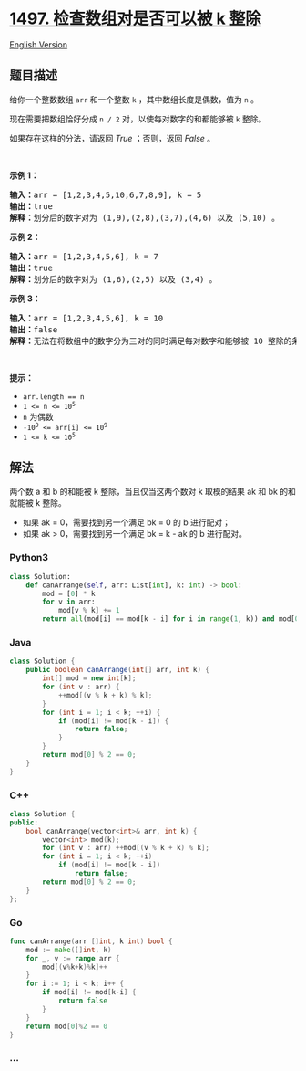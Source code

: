 # [1497. 检查数组对是否可以被 k 整除](https://leetcode.cn/problems/check-if-array-pairs-are-divisible-by-k)

[English Version](/solution/1400-1499/1497.Check%20If%20Array%20Pairs%20Are%20Divisible%20by%20k/README_EN.md)

## 题目描述

<!-- 这里写题目描述 -->

<p>给你一个整数数组 <code>arr</code> 和一个整数 <code>k</code> ，其中数组长度是偶数，值为 <code>n</code> 。</p>

<p>现在需要把数组恰好分成 <code>n /&nbsp;2</code> 对，以使每对数字的和都能够被 <code>k</code> 整除。</p>

<p>如果存在这样的分法，请返回 <em>True</em> ；否则，返回 <em>False</em> 。</p>

<p>&nbsp;</p>

<p><strong>示例 1：</strong></p>

<pre>
<strong>输入：</strong>arr = [1,2,3,4,5,10,6,7,8,9], k = 5
<strong>输出：</strong>true
<strong>解释：</strong>划分后的数字对为 (1,9),(2,8),(3,7),(4,6) 以及 (5,10) 。
</pre>

<p><strong>示例 2：</strong></p>

<pre>
<strong>输入：</strong>arr = [1,2,3,4,5,6], k = 7
<strong>输出：</strong>true
<strong>解释：</strong>划分后的数字对为 (1,6),(2,5) 以及 (3,4) 。
</pre>

<p><strong>示例 3：</strong></p>

<pre>
<strong>输入：</strong>arr = [1,2,3,4,5,6], k = 10
<strong>输出：</strong>false
<strong>解释：</strong>无法在将数组中的数字分为三对的同时满足每对数字和能够被 10 整除的条件。
</pre>

<p>&nbsp;</p>

<p><strong>提示：</strong></p>

<ul>
	<li><code>arr.length == n</code></li>
	<li><code>1 &lt;= n &lt;= 10<sup>5</sup></code></li>
	<li><code>n</code> 为偶数<meta charset="UTF-8" /></li>
	<li><code>-10<sup>9</sup>&nbsp;&lt;= arr[i] &lt;= 10<sup>9</sup></code></li>
	<li><code>1 &lt;= k &lt;= 10<sup>5</sup></code></li>
</ul>

## 解法

<!-- 这里可写通用的实现逻辑 -->

两个数 a 和 b 的和能被 k 整除，当且仅当这两个数对 k 取模的结果 ak 和 bk 的和就能被 k 整除。

-   如果 ak = 0，需要找到另一个满足 bk = 0 的 b 进行配对；
-   如果 ak > 0，需要找到另一个满足 bk = k - ak 的 b 进行配对。

<!-- tabs:start -->

### **Python3**

<!-- 这里可写当前语言的特殊实现逻辑 -->

```python
class Solution:
    def canArrange(self, arr: List[int], k: int) -> bool:
        mod = [0] * k
        for v in arr:
            mod[v % k] += 1
        return all(mod[i] == mod[k - i] for i in range(1, k)) and mod[0] % 2 == 0
```

### **Java**

<!-- 这里可写当前语言的特殊实现逻辑 -->

```java
class Solution {
    public boolean canArrange(int[] arr, int k) {
        int[] mod = new int[k];
        for (int v : arr) {
            ++mod[(v % k + k) % k];
        }
        for (int i = 1; i < k; ++i) {
            if (mod[i] != mod[k - i]) {
                return false;
            }
        }
        return mod[0] % 2 == 0;
    }
}
```

### **C++**

```cpp
class Solution {
public:
    bool canArrange(vector<int>& arr, int k) {
        vector<int> mod(k);
        for (int v : arr) ++mod[(v % k + k) % k];
        for (int i = 1; i < k; ++i)
            if (mod[i] != mod[k - i])
                return false;
        return mod[0] % 2 == 0;
    }
};
```

### **Go**

```go
func canArrange(arr []int, k int) bool {
	mod := make([]int, k)
	for _, v := range arr {
		mod[(v%k+k)%k]++
	}
	for i := 1; i < k; i++ {
		if mod[i] != mod[k-i] {
			return false
		}
	}
	return mod[0]%2 == 0
}
```

### **...**

```

```

<!-- tabs:end -->
